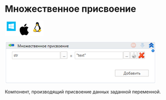 # Множественное присвоение

![](<../../../.gitbook/assets/image (100) (1) (1) (1) (1) (1) (190).png>)

![](<../../../.gitbook/assets/image (114).png>)

Компонент, производящий присвоение данных заданной переменной.
